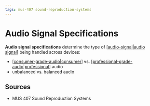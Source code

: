 ```yaml
---
tags: mus-407 sound-reproduction-systems
---
```


# Audio Signal Specifications

**Audio signal specifications** determine the type of [[audio-signal|audio signal]] being handled across devices:

- [[consumer-grade-audio|consumer]] vs. [[professional-grade-audio|professional]] audio
- unbalanced vs. balanced audio

## Sources

- MUS 407 Sound Reproduction Systems

[//begin]: # "Autogenerated link references for markdown compatibility"
[audio-signal|audio signal]: audio-signal "Audio Signal"
[consumer-grade-audio|consumer]: consumer-grade-audio "Consumer-Grade Audio"
[professional-grade-audio|professional]: professional-grade-audio "Professional-Grade Audio"
[//end]: # "Autogenerated link references"